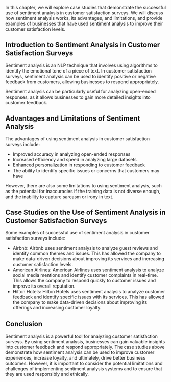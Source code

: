 
In this chapter, we will explore case studies that demonstrate the successful use of sentiment analysis in customer satisfaction surveys. We will discuss how sentiment analysis works, its advantages, and limitations, and provide examples of businesses that have used sentiment analysis to improve their customer satisfaction levels.

Introduction to Sentiment Analysis in Customer Satisfaction Surveys
-------------------------------------------------------------------

Sentiment analysis is an NLP technique that involves using algorithms to identify the emotional tone of a piece of text. In customer satisfaction surveys, sentiment analysis can be used to identify positive or negative feedback from customers, allowing businesses to respond appropriately.

Sentiment analysis can be particularly useful for analyzing open-ended responses, as it allows businesses to gain more detailed insights into customer feedback.

Advantages and Limitations of Sentiment Analysis
------------------------------------------------

The advantages of using sentiment analysis in customer satisfaction surveys include:

* Improved accuracy in analyzing open-ended responses
* Increased efficiency and speed in analyzing large datasets
* Enhanced personalization in responding to customer feedback
* The ability to identify specific issues or concerns that customers may have

However, there are also some limitations to using sentiment analysis, such as the potential for inaccuracies if the training data is not diverse enough, and the inability to capture sarcasm or irony in text.

Case Studies on the Use of Sentiment Analysis in Customer Satisfaction Surveys
------------------------------------------------------------------------------

Some examples of successful use of sentiment analysis in customer satisfaction surveys include:

* Airbnb: Airbnb uses sentiment analysis to analyze guest reviews and identify common themes and issues. This has allowed the company to make data-driven decisions about improving its services and increasing customer satisfaction levels.
* American Airlines: American Airlines uses sentiment analysis to analyze social media mentions and identify customer complaints in real-time. This allows the company to respond quickly to customer issues and improve its overall reputation.
* Hilton Hotels: Hilton Hotels uses sentiment analysis to analyze customer feedback and identify specific issues with its services. This has allowed the company to make data-driven decisions about improving its offerings and increasing customer loyalty.

Conclusion
----------

Sentiment analysis is a powerful tool for analyzing customer satisfaction surveys. By using sentiment analysis, businesses can gain valuable insights into customer feedback and respond appropriately. The case studies above demonstrate how sentiment analysis can be used to improve customer experiences, increase loyalty, and ultimately, drive better business outcomes. However, it is important to consider the potential limitations and challenges of implementing sentiment analysis systems and to ensure that they are used responsibly and ethically.
